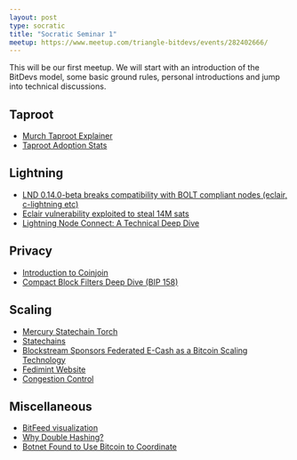 ```yaml
---
layout: post
type: socratic
title: "Socratic Seminar 1"
meetup: https://www.meetup.com/triangle-bitdevs/events/282402666/
---
```


This will be our first meetup. We will start with an introduction of the 
BitDevs model, some basic ground rules, personal introductions and jump 
into technical discussions.


## Taproot

- [Murch Taproot Explainer](https://twitter.com/murchandamus/status/1406812279006453760)
- [Taproot Adoption Stats](https://twitter.com/murchandamus/status/1468686556311531526)


## Lightning

- [LND 0.14.0-beta breaks compatibility with BOLT compliant nodes (eclair, c-lightning etc)](https://twitter.com/acinq_co/status/1463463136984506368)
- [Eclair vulnerability exploited to steal 14M sats](https://twitter.com/lntxbot/status/1457054454251917314)
- [Lightning Node Connect: A Technical Deep Dive](https://lightning.engineering/posts/2021-11-30-lightning-node-connect-deep-dive/)


## Privacy

- [Introduction to Coinjoin](https://blog.keys.casa/introduction-to-coinjoin/)
- [Compact Block Filters Deep Dive (BIP 158)](http://bitcoin-dev.blog/blog/bip158-deep-dive/)


## Scaling

- [Mercury Statechain Torch](https://twitter.com/mercury_wallet/status/1468848882910216196)
- [Statechains](https://github.com/RubenSomsen/rubensomsen.github.io/blob/master/img/statechains.pdf)
- [Blockstream Sponsors Federated E-Cash as a Bitcoin Scaling Technology](https://medium.com/blockstream/blockstream-sponsors-federated-e-cash-as-a-bitcoin-scaling-technology-637ba05de7b3)
- [Fedimint Website](https://fedimint.org/)
- [Congestion Control](https://rubin.io/bitcoin/2021/12/09/advent-12/)


## Miscellaneous

- [BitFeed visualization](https://bits.monospace.live/)
- [Why Double Hashing?](https://bitcoin.stackexchange.com/questions/110065/checksum-sha256sha256prefixdata-why-double-hashing)
- [Botnet Found to Use Bitcoin to Coordinate](https://blog.google/threat-analysis-group/disrupting-glupteba-operation/)